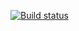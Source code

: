 [![Build status](https://ci.appveyor.com/api/projects/status/9x8d7laaxqxcb3ok?svg=true)](https://ci.appveyor.com/project/Che-Julia/testmode)

